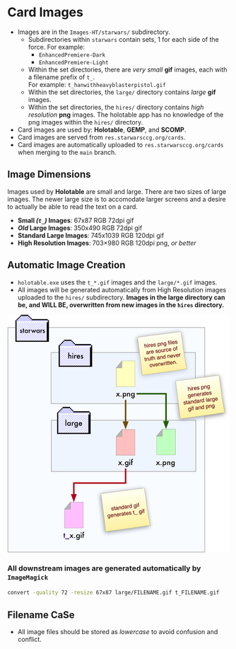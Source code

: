 Card Images
===========

* Images are in the `Images-HT/starwars/` subdirectory.
  * Subdirectories within `starwars` contain sets, 1 for each side of the force. For example:
    - `EnhancedPremiere-Dark`
    - `EnhancedPremiere-Light`
  * Within the set directories, there are _very small_ **gif** images, each with a filename prefix of `t_`.<br />For example: `t_hanwithheavyblasterpistol.gif`
  * Within the set directories, the `large/` directory contains _large_ **gif** images.
  * Within the set directories, the `hires/` directory contains _high resolution_ **png** images. The holotable app has no knowledge of the png images within the `hires/` directory.
* Card images are used by: **Holotable**, **GEMP**, and **SCOMP**.
* Card images are served from `res.starwarsccg.org/cards`.
* Card images are automatically uploaded to `res.starwarsccg.org/cards` when merging to the `main` branch.



## Image Dimensions

Images used by **Holotable** are small and large. There are two sizes of large images. The newer large size is to accomodate larger screens and a desire to actually be able to read the text on a card.

* **Small *(`t_`)* Images**: 67x87 RGB 72dpi gif
* **_Old_ Large Images**: 350x490 RGB 72dpi gif
* **Standard Large Images**: 745x1039 RGB 120dpi gif
* **High Resolution Images**: 703×980 RGB 120dpi png, *or better*



## Automatic Image Creation

* `holotable.exe` uses the `t_*.gif` images and the `large/*.gif` images.
* All images will be generated automatically from High Resolution images uploaded to the `hires/` subdirectory. **Images in the large directory can be, and WILL BE, overwritten from new images in the `hires` directory.**

![](holotable_image_creation.png)



### All downstream images are generated automatically by `ImageMagick`

```bash
convert -quality 72 -resize 67x87 large/FILENAME.gif t_FILENAME.gif
```





## Filename CaSe

* All image files should be stored as _lowercase_ to avoid confusion and conflict.






